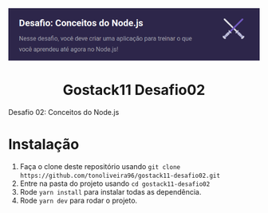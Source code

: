 
<div align="center">
  <img src="https://raw.githubusercontent.com/tonoliveira96/gostack11-desafio02/master/assets/logo-desafio02.png"/>
</div>
 <h1 align="center">Gostack11 Desafio02</h1>

Desafio 02: Conceitos do Node.js

# Instalação

1. Faça o clone deste repositório usando `git clone https://github.com/tonoliveira96/gostack11-desafio02.git`
2. Entre na pasta do projeto usando `cd gostack11-desafio02`
3. Rode `yarn install` para instalar todas as dependência.
4. Rode `yarn dev` para rodar o projeto.
